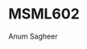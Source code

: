 <!DOCTYPE html>
<html lang="en">
<head>
    <meta charset="UTF-8">
    <meta name="viewport" content="width=device-width, initial-scale=1.0">
    <title>MSML602 Page</title>
</head>
<body>
    <h1><strong>MSML602</strong></h1>
    <p>Anum Sagheer</p>
</body>
</html>

